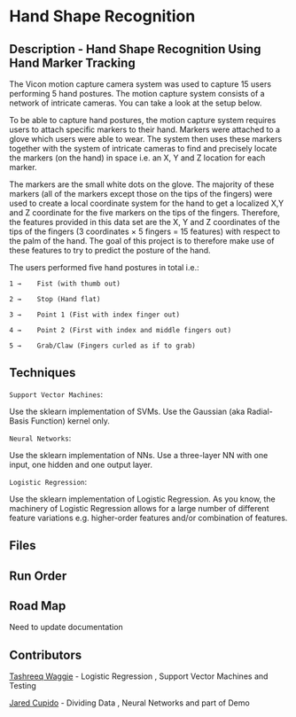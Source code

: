 # Hand Shape Recognition
## Description - Hand Shape Recognition Using Hand Marker Tracking
The Vicon motion capture camera system was used to capture 15 users performing 5 hand postures. The motion capture system consists of a network of intricate cameras. You can take a look at the setup below.

To be able to capture hand postures, the motion capture system requires users to attach specific markers to their hand. Markers were attached to a glove which users were able to wear. The system then uses these markers together with the system of intricate cameras to find and precisely locate the markers (on the hand) in space i.e. an X, Y and Z location for each marker.

The markers are the small white dots on the glove. The majority of these markers (all of the markers except those on the tips of the fingers) were used to create a local coordinate system for the hand to get a localized X,Y and Z coordinate for the five markers on the tips of the fingers. Therefore, the features provided in this data set are the X, Y and Z coordinates of the tips of the fingers (3 coordinates × 5 fingers = 15 features) with respect to the palm of the hand. The goal of this project is to therefore make use of these features to try to predict the posture of the hand.

The users performed five hand postures in total i.e.:

`1 → 	Fist (with thumb out)`

`2 → 	Stop (Hand flat)`

`3 → 	Point 1 (Fist with index finger out)`

`4 → 	Point 2 (First with index and middle fingers out)`

`5 → 	Grab/Claw (Fingers curled as if to grab)`

## Techniques

`Support Vector Machines`:

Use the sklearn implementation of SVMs. Use the Gaussian (aka Radial-Basis Function) kernel only.

`Neural Networks`:

Use the sklearn implementation of NNs. Use a three-layer NN with one input, one hidden and one output layer.

`Logistic Regression`:

Use the sklearn implementation of Logistic Regression. As you know, the machinery of Logistic Regression allows for a large number of different feature variations e.g. higher-order features and/or combination of features. 


## Files
## Run Order
## Road Map
Need to update documentation
## Contributors

[Tashreeq Waggie]() - Logistic Regression , Support Vector Machines and Testing 

[Jared Cupido]() - Dividing Data , Neural Networks and part of Demo
